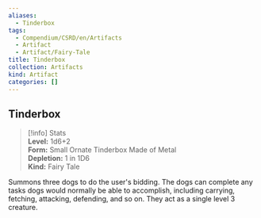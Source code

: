 ```yaml
---
aliases:
  - Tinderbox
tags:
  - Compendium/CSRD/en/Artifacts
  - Artifact
  - Artifact/Fairy-Tale
title: Tinderbox
collection: Artifacts
kind: Artifact
categories: []
---
```

## Tinderbox  
>[!info] Stats  
> **Level:** 1d6+2  
> **Form:** Small Ornate Tinderbox Made of Metal  
> **Depletion:** 1 in 1D6  
> **Kind:** Fairy Tale
  
Summons three dogs to do the user's bidding. The dogs can complete any tasks dogs would normally be able to accomplish, including carrying, fetching, attacking, defending, and so on. They act as a single level 3 creature.